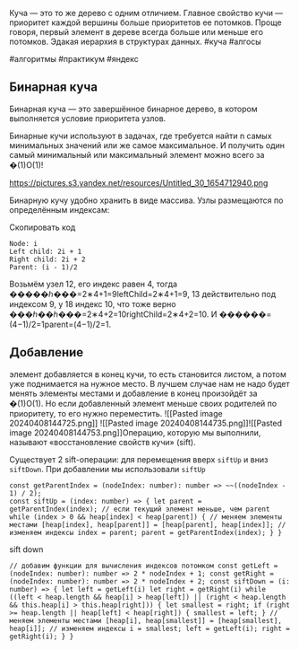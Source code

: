 Куча — это то же дерево с одним отличием. Главное свойство кучи — приоритет каждой вершины больше приоритетов ее потомков. Проще говоря, первый элемент в дереве всегда больше или меньше его потомков. Эдакая иерархия в структурах данных.
#куча 
#алгосы 

#алгоритмы #практикум #яндекс 

## Бинарная куча

Бинарная куча — это завершённое бинарное дерево, в котором выполняется условие приоритета узлов.

Бинарные кучи используют в задачах, где требуется найти n самых минимальных значений или же самое максимальное. И получить один самый минимальный или максимальный элемент можно всего за �(1)O(1)!

https://pictures.s3.yandex.net/resources/Untitled_30_1654712940.png

Бинарную кучу удобно хранить в виде массива. Узлы размещаются по определённым индексам:

Скопировать код

```
Node: i
Left child: 2i + 1
Right child: 2i + 2
Parent: (i - 1)/2 
```

Возьмём узел 12, его индекс равен 4, тогда �����ℎ���=2∗4+1=9leftChild=2∗4+1=9, 13 действительно под индексом 9, у 18 индекс 10, что тоже верно ���ℎ��ℎ���=2∗4+2=10rightChild=2∗4+2=10. И ������=(4−1)/2=1parent=(4−1)/2=1.


## Добавление
элемент добавляется в конец кучи, то есть становится листом, а потом уже поднимается на нужное место. В лучшем случае нам не надо будет менять элементы местами и добавление в конец произойдёт за �(1)O(1). Но если добавленный элемент меньше своих родителей по приоритету, то его нужно переместить. 
![[Pasted image 20240408144725.png]]
![[Pasted image 20240408144735.png]]![[Pasted image 20240408144753.png]]Операцию, которую мы выполнили, называют «восстановление свойств кучи» (sift).

Существует 2 sift-операции: для перемещения вверх `siftUp` и вниз `siftDown`. При добавлении мы использовали `siftUp`

```
const getParentIndex = (nodeIndex: number): number => ~~((nodeIndex - 1) / 2);
const siftUp = (index: number) => { let parent = getParentIndex(index); // если текущий элемент меньше, чем parent 
while (index > 0 && heap[index] < heap[parent]) { // меняем элементы местами [heap[index], heap[parent]] = [heap[parent], heap[index]]; // изменяем индексы index = parent; parent = getParentIndex(index); } }
```

sift down 
```
// добавим функции для вычисления индексов потомком const getLeft = (nodeIndex: number): number => 2 * nodeIndex + 1; const getRight = (nodeIndex: number): number => 2 * nodeIndex + 2; const siftDown = (i: number) => { let left = getLeft(i) let right = getRight(i) while ((left < heap.length && heap[i] > heap[left]) || (right < heap.length && this.heap[i] > this.heap[right])) { let smallest = right; if (right >= heap.length || heap[left] < heap[right]) { smallest = left; } // меняем элементы местами [heap[i], heap[smallest]] = [heap[smallest], heap[i]]; // изменяем индексы i = smallest; left = getLeft(i); right = getRight(i); } }
```